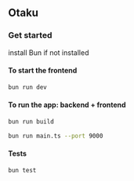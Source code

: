 ## Otaku

### Get started

install Bun if not installed

#### To start the frontend

```bash
bun run dev
```

#### To run the app: backend + frontend

```bash
bun run build

bun run main.ts --port 9000
```

#### Tests
```bash
bun test
```